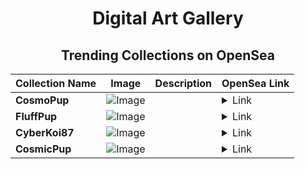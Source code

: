 <div align="center">

# Digital Art Gallery

## Trending Collections on OpenSea

| Collection Name                       | Image                                                                                     | Description                       | OpenSea Link                                                                                          |
|---------------------------------------|-------------------------------------------------------------------------------------------|-----------------------------------|--------------------------------------------------------------------------------------------------------|
| **CosmoPup** | ![Image](https://i.seadn.io/s/raw/files/0e8005427ef0b65811a38f2470d97433.jpg?w=500&auto=format?w=200&auto=format) |  | <details><summary>Link</summary>[CosmoPup](https://opensea.io/collection/cosmopup-5801)</details> |
| **FluffPup** | ![Image](https://i.seadn.io/s/raw/files/a8d9c8e7b2eafbd9b9e34a2debea7b5d.jpg?w=500&auto=format?w=200&auto=format) |  | <details><summary>Link</summary>[FluffPup](https://opensea.io/collection/fluffpup-330)</details> |
| **CyberKoi87** | ![Image](https://i.seadn.io/s/raw/files/4efc637acfdfe3b637bac6244c2178c8.jpg?w=500&auto=format?w=200&auto=format) |  | <details><summary>Link</summary>[CyberKoi87](https://opensea.io/collection/cyberkoi87-10)</details> |
| **CosmicPup** | ![Image](https://i.seadn.io/s/raw/files/00c9d176788934bbf4341350aa119461.jpg?w=500&auto=format?w=200&auto=format) |  | <details><summary>Link</summary>[CosmicPup](https://opensea.io/collection/cosmicpup-3603)</details> |

</div>